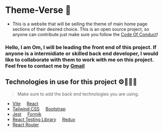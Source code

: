 # Theme-Verse 🌌
- This is a website that will be selling the theme of main home page sections of their desired choice. This is an open source project, so anyone can contribute just make sure you follow the [Code Of Conduct](Code_Of_Conduct.md)!


### Hello, I am Om, I will be leading the front end of this project. If anyone is a intermidiate or skilled back end developer, I would like to collaborate with them to work with me on this project.  Feel free to contact me by [Gmail](https://mail.google.com/mail/?view=cm&fs=1&to=chandankarom07@gmail.com)


## Technologies in use for this project ⚙️👨🏻‍💻

> Make sure to add the back end technologies you are using.

- [Vite](https://vitejs.dev/) &nbsp; &nbsp; [React](https://react.dev/)
- [Tailwind CSS](https://tailwindcss.com/) &nbsp; &nbsp; [Bootstrap](https://getbootstrap.com/)
- [Jest](https://jestjs.io/) &nbsp; &nbsp; [Formik](https://formik.org/)
- [React Testing Library](https://testing-library.com/docs/react-testing-library/intro/) &nbsp; &nbsp; [Redux](https://redux.js.org/)
- [React Router](https://reactrouter.com/)


